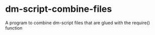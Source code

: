 # dm-script-combine-files
A program to combine dm-script files that are glued with the require() function
